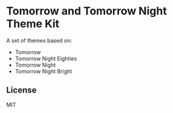 # Tomorrow and Tomorrow Night Theme Kit

A set of themes based on:
* Tomorrow
* Tomorrow Night Eighties
* Tomorrow Night
* Tomorrow Night Bright


## License
MIT